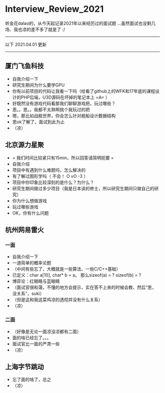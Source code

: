 # Interview_Review_2021
听金花dalao的，从今天起记录2021年以来经历过的面试题
...虽然面试也没剩几场、我也凉的差不多了就是了 :/

---

以下 2021.04.01 更新

---
## 厦门飞鱼科技
+ 自我介绍一下
+ 研究生期间为什么要学GPU
+ 你有以前项目的代码让我看一下吗（给看了github上的WFK和17年底的课程设计的PHP后端，U3D源码在坏掉的笔记本上 =A= ）
+ 好既然没有游戏代码看那我们聊聊游戏把，玩过哪些？
+ 恩。。恩。。我都不太熟啊挑个我玩过的把
+ 嗯，那比如战舰世界，你会怎么针对舰船设计数据结构
+ 恩ok了解了，面试到此为止 
+ （凉）

## 北京源力星聚
+ = 我们时间比较紧只有15min，所以回答请简明扼要 =
+ 自我介绍
+ 项目中有遇到什么难题吗，怎么解决的
+ 有了解过图形学吗（ 不会！ O vO -3 ）
+ 项目中你印象比较深刻的是什么？为什么？
+ 研究生期间做过多少项目（我是日本读的修士，所以研究生期间只做自己的研究）
+ 你为什么想做游戏
+ 玩过哪些游戏
+ OK，你有什么问题

## 杭州网易雷火
### 一面
+ 自我介绍一下
+ 一道简单的概率论题
+ （中间有些忘了，大概就是一些算法、一些C/C++基础）
+ 已定义：char a[10], char* b = a。 那么sizeof(a) = ? sizeof(b) = ?
+ 博弈论：红眼睛与蓝眼睛
+ （面试官很和蔼，不懂的地方会提示，实在答不上来的时候会教、然后“恩，没关系”，suki）
+ （但是这和我这菜鸡凉的透彻并没有什么关系）
+ （凉）

### 二面
+ （好像是无论一面凉没凉都有二面）
+ 面的啥已经忘了。。。
+ 面试官比一面的严肃一些
+ （凉）

## 上海字节跳动
+ 忘了面的啥了，总之
+ （凉）
